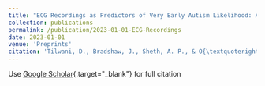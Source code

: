 ```yaml
---
title: "ECG Recordings as Predictors of Very Early Autism Likelihood: A Machine Learning Approach"
collection: publications
permalink: /publication/2023-01-01-ECG-Recordings
date: 2023-01-01
venue: 'Preprints'
citation: 'Tilwani, D., Bradshaw, J., Sheth, A. P., & O{\textquoteright}Reilly, C. (2023). ECG Recordings as Predictors of Very Early Autism Likelihood: A Machine Learning Approach. Preprints.'
---
```

Use [Google Scholar](https://scholar.google.com/scholar?hl=en&as_sdt=0%2C41&q=ECG+Recordings+as+Predictors+of+Very+Early+Autism+Likelihood%3A+A+Machine+Learning+Approach&btnG=){:target="_blank"} for full citation